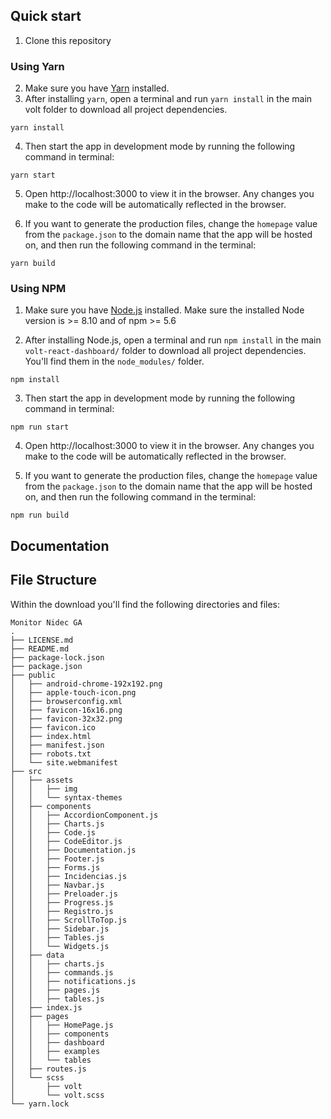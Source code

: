 ## Quick start

1. Clone this repository

### Using Yarn

2. Make sure you have [Yarn](https://yarnpkg.com/) installed.
3. After installing `yarn`, open a terminal and run `yarn install` in the main volt folder to download all project dependencies.

```
yarn install
```

4. Then start the app in development mode by running the following command in terminal:

```
yarn start
```

5. Open http://localhost:3000 to view it in the browser. Any changes you make to the code will be automatically reflected in the browser.

6. If you want to generate the production files, change the `homepage` value from the `package.json` to the domain name that the app will be hosted on, and then run the following command in the terminal:

```
yarn build
```

### Using NPM

1. Make sure you have [Node.js](https://nodejs.org/en/) installed. Make sure the installed Node version is >= 8.10 and of npm >= 5.6

2. After installing Node.js, open a terminal and run `npm install` in the main `volt-react-dashboard/` folder to download all project dependencies. You'll find them in the `node_modules/` folder.

```
npm install
```

3. Then start the app in development mode by running the following command in terminal:

```
npm run start
```

4. Open http://localhost:3000 to view it in the browser. Any changes you make to the code will be automatically reflected in the browser.

5. If you want to generate the production files, change the `homepage` value from the `package.json` to the domain name that the app will be hosted on, and then run the following command in the terminal:

```
npm run build
```

## Documentation

## File Structure

Within the download you'll find the following directories and files:

```
Monitor Nidec GA
.
├── LICENSE.md
├── README.md
├── package-lock.json
├── package.json
├── public
│   ├── android-chrome-192x192.png
│   ├── apple-touch-icon.png
│   ├── browserconfig.xml
│   ├── favicon-16x16.png
│   ├── favicon-32x32.png
│   ├── favicon.ico
│   ├── index.html
│   ├── manifest.json
│   ├── robots.txt
│   └── site.webmanifest
├── src
│   ├── assets
│   │   ├── img
│   │   └── syntax-themes
│   ├── components
│   │   ├── AccordionComponent.js
│   │   ├── Charts.js
│   │   ├── Code.js
│   │   ├── CodeEditor.js
│   │   ├── Documentation.js
│   │   ├── Footer.js
│   │   ├── Forms.js
│   │   ├── Incidencias.js
│   │   ├── Navbar.js
│   │   ├── Preloader.js
│   │   ├── Progress.js
│   │   ├── Registro.js
│   │   ├── ScrollToTop.js
│   │   ├── Sidebar.js
│   │   ├── Tables.js
│   │   └── Widgets.js
│   ├── data
│   │   ├── charts.js
│   │   ├── commands.js
│   │   ├── notifications.js
│   │   ├── pages.js
│   │   ├── tables.js
│   ├── index.js
│   ├── pages
│   │   ├── HomePage.js
│   │   ├── components
│   │   ├── dashboard
│   │   ├── examples
│   │   └── tables
│   ├── routes.js
│   └── scss
│       ├── volt
│       └── volt.scss
└── yarn.lock

```